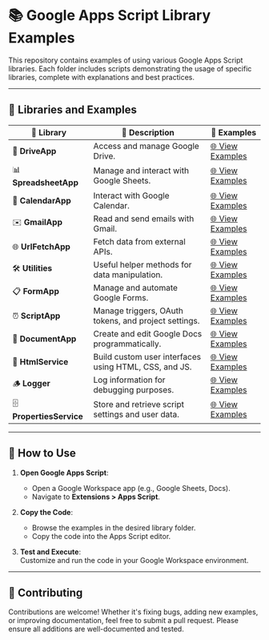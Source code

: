 # 📚 Google Apps Script Library Examples

This repository contains examples of using various Google Apps Script libraries. Each folder includes scripts demonstrating the usage of specific libraries, complete with explanations and best practices.

---

## 🚀 Libraries and Examples

| 🔧 **Library**         | 📝 **Description**                                | 🔗 **Examples**                                                           |
|-------------------------|--------------------------------------------------|---------------------------------------------------------------------------|
| 📂 **DriveApp**        | Access and manage Google Drive.                 | [🌐 View Examples](./DriveApp/README.md)                                  |
| 📊 **SpreadsheetApp**  | Manage and interact with Google Sheets.         | [🌐 View Examples](./SpreadsheetApp/README.md)                            |
| 📅 **CalendarApp**     | Interact with Google Calendar.                  | [🌐 View Examples](./CalendarApp/README.md)                               |
| ✉️ **GmailApp**        | Read and send emails with Gmail.                | [🌐 View Examples](./GmailApp/README.md)                                  |
| 🌐 **UrlFetchApp**     | Fetch data from external APIs.                  | [🌐 View Examples](./UrlFetchApp/README.md)                               |
| 🛠️ **Utilities**       | Useful helper methods for data manipulation.    | [🌐 View Examples](./Utilities/README.md)                                 |
| 📋 **FormApp**         | Manage and automate Google Forms.               | [🌐 View Examples](./FormApp/README.md)                                   |
| ⏰ **ScriptApp**       | Manage triggers, OAuth tokens, and project settings.| [🌐 View Examples](./ScriptApp/README.md)                                 |
| 📄 **DocumentApp**     | Create and edit Google Docs programmatically.    | [🌐 View Examples](./DocumentApp/README.md)                               |
| 🎨 **HtmlService**     | Build custom user interfaces using HTML, CSS, and JS.| [🌐 View Examples](./HtmlService/README.md)                               |
| 🪵 **Logger**          | Log information for debugging purposes.          | [🌐 View Examples](./Logger/README.md)                                    |
| 🗄️ **PropertiesService**| Store and retrieve script settings and user data. | [🌐 View Examples](./PropertiesService/README.md)                         |

---

## 🎯 How to Use

1. **Open Google Apps Script**:  
   - Open a Google Workspace app (e.g., Google Sheets, Docs).
   - Navigate to **Extensions > Apps Script**.

2. **Copy the Code**:  
   - Browse the examples in the desired library folder.
   - Copy the code into the Apps Script editor.

3. **Test and Execute**:  
   Customize and run the code in your Google Workspace environment.

---

## 🤝 Contributing

Contributions are welcome! Whether it's fixing bugs, adding new examples, or improving documentation, feel free to submit a pull request. Please ensure all additions are well-documented and tested.
